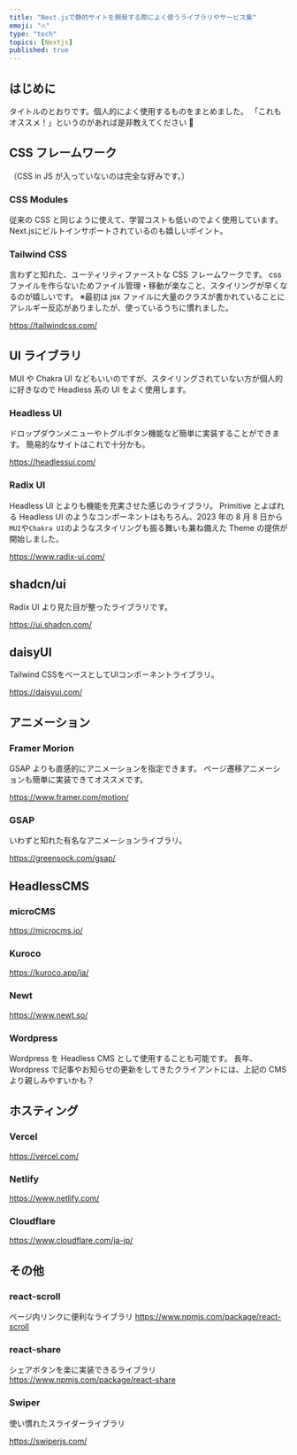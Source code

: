 ```yaml
---
title: "Next.jsで静的サイトを開発する際によく使うライブラリやサービス集"
emoji: "🔥"
type: "tech"
topics: [Nextjs]
published: true
---
```


## はじめに

タイトルのとおりです。個人的によく使用するものをまとめました。
「これもオススメ！」というのがあれば是非教えてください 🙇

## CSS フレームワーク

（CSS in JS が入っていないのは完全な好みです。）

### CSS Modules

従来の CSS と同じように使えて、学習コストも低いのでよく使用しています。
Next.jsにビルトインサポートされているのも嬉しいポイント。

### Tailwind CSS

言わずと知れた、ユーティリティファーストな CSS フレームワークです。
css ファイルを作らないためファイル管理・移動が楽なこと、スタイリングが早くなるのが嬉しいです。
※最初は jsx ファイルに大量のクラスが書かれていることにアレルギー反応がありましたが、使っているうちに慣れました。

https://tailwindcss.com/

## UI ライブラリ

MUI や Chakra UI などもいいのですが、スタイリングされていない方が個人的に好きなので Headless 系の UI をよく使用します。

### Headless UI

ドロップダウンメニューやトグルボタン機能など簡単に実装することができます。
簡易的なサイトはこれで十分かも。

https://headlessui.com/

### Radix UI

Headless UI とよりも機能を充実させた感じのライブラリ。
Primitive とよばれる Headless UI のようなコンポーネントはもちろん、2023 年の 8 月 8 日から`MUI`や`Chakra UI`のようなスタイリングも振る舞いも兼ね備えた Theme の提供が開始しました。

https://www.radix-ui.com/

## shadcn/ui

Radix UI より見た目が整ったライブラリです。

https://ui.shadcn.com/

## daisyUI

Tailwind CSSをベースとしてUIコンポーネントライブラリ。

https://daisyui.com/

## アニメーション

### Framer Morion

GSAP よりも直感的にアニメーションを指定できます。
ページ遷移アニメーションも簡単に実装できてオススメです。

https://www.framer.com/motion/

### GSAP

いわずと知れた有名なアニメーションライブラリ。

https://greensock.com/gsap/

## HeadlessCMS

### microCMS

https://microcms.io/

### Kuroco

https://kuroco.app/ja/

### Newt

https://www.newt.so/

### Wordpress

Wordpress を Headless CMS として使用することも可能です。
長年、Wordpress で記事やお知らせの更新をしてきたクライアントには、上記の CMS より親しみやすいかも？

## ホスティング

### Vercel

https://vercel.com/

### Netlify

https://www.netlify.com/

### Cloudflare

https://www.cloudflare.com/ja-jp/

## その他

### react-scroll

ページ内リンクに便利なライブラリ
https://www.npmjs.com/package/react-scroll

### react-share

シェアボタンを楽に実装できるライブラリ
https://www.npmjs.com/package/react-share

### Swiper

使い慣れたスライダーライブラリ

https://swiperjs.com/
